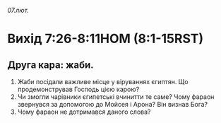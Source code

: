 
_07.лют._

# Вихід 7:26-8:11HOM (8:1-15RST)

## Друга кара: жаби.
1. Жаби посідали важливе місце у віруваннях єгиптян. Що продемонстрував Господь цією карою?
2. Чи змогли чарівники єгипетські вчинитти те саме? Чому фараон звернувся за допомогою до Мойсея і Арона? Він визнав Бога?
3. Чому фараон не дотримався даного слова?
